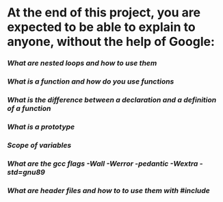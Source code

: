 # <b>At the end of this project, you are expected to be able to explain to anyone, without the help of Google:</b>

### <i>What are nested loops and how to use them</i>

### <i>What is a function and how do you use functions</i>

### <i>What is the difference between a declaration and a definition of a function</i>

### <i>What is a prototype</i>

### <i>Scope of variables</i>

### <i> What are the gcc flags -Wall -Werror -pedantic -Wextra -std=gnu89</i>

### <i> What are header files and how to to use them with #include</i>
